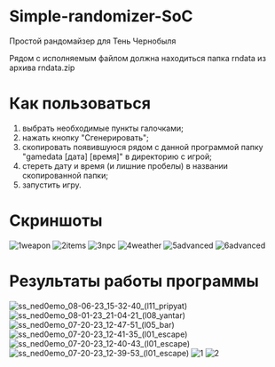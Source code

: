 
# Simple-randomizer-SoC
Простой рандомайзер для Тень Чернобыля

Рядом с исполняемым файлом должна находиться папка rndata из архива rndata.zip

# Как пользоваться

1. выбрать необходимые пункты галочками;
2. нажать кнопку "Сгенерировать";
3. скопировать появившуюся рядом с данной программой папку "gamedata [дата] [время]" в директорию с игрой;
4. стереть дату и время (и лишние пробелы) в названии скопированной папки;
5. запустить игру.

# Скриншоты

![1weapon](https://github.com/ned0emo/Simple-randomizer-SoC/assets/65717758/cbb9e739-b7ae-423c-9b45-2a1505b71e8e)
![2items](https://github.com/ned0emo/Simple-randomizer-SoC/assets/65717758/dbf34461-ff52-4ce2-b3b8-0c902d9ad7ba)
![3npc](https://github.com/ned0emo/Simple-randomizer-SoC/assets/65717758/a18dd2e3-1e1f-4452-8ece-64a91dc00f70)
![4weather](https://github.com/ned0emo/Simple-randomizer-SoC/assets/65717758/354b8166-a4eb-4777-ab95-797175cd2b47)
![5advanced](https://github.com/ned0emo/Simple-randomizer-SoC/assets/65717758/32d33daf-0f25-4ce5-9925-ba598a24bca9)
![6advanced](https://github.com/ned0emo/Simple-randomizer-SoC/assets/65717758/de59e305-17da-4369-9474-581dda152a71)

# Результаты работы программы

![ss_ned0emo_08-06-23_15-32-40_(l11_pripyat)](https://github.com/ned0emo/Simple-randomizer-SoC/assets/65717758/48e72d7b-1313-4a01-bd67-655e46e4b882)
![ss_ned0emo_08-01-23_21-04-21_(l08_yantar)](https://github.com/ned0emo/Simple-randomizer-SoC/assets/65717758/fb29b2e6-1ef4-4e6e-bde2-50c8f217ac79)
![ss_ned0emo_07-20-23_12-47-51_(l05_bar)](https://github.com/ned0emo/Simple-randomizer-SoC/assets/65717758/a71ccd9e-0a58-4855-bded-d6f3cd8518cb)
![ss_ned0emo_07-20-23_12-41-35_(l01_escape)](https://github.com/ned0emo/Simple-randomizer-SoC/assets/65717758/513883f7-47ea-44aa-956a-8aa88ecdaabc)
![ss_ned0emo_07-20-23_12-40-43_(l01_escape)](https://github.com/ned0emo/Simple-randomizer-SoC/assets/65717758/53394be7-0a0d-4415-8c03-cc1c82e4cbe9)
![ss_ned0emo_07-20-23_12-39-53_(l01_escape)](https://github.com/ned0emo/Simple-randomizer-SoC/assets/65717758/5cd25a18-8d3b-46af-aa09-599987f99afa)
![1](https://github.com/ned0emo/Simple-randomizer-SoC/assets/65717758/814db562-760a-4294-be2e-d341f8e79d81)
![2](https://github.com/ned0emo/Simple-randomizer-SoC/assets/65717758/15bf6a2c-ce17-4590-96ae-4f689424fcaa)
